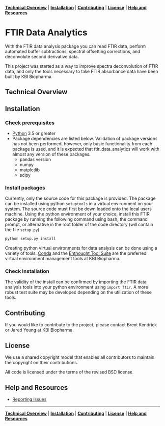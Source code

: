 **[Technical Overview](#technical-overview)** |
**[Installation](#installation)** |
**[Contributing](#contributing)** |
**[License](#license)** |
**[Help and Resources](#help-and-resources)** 

# FTIR Data Analytics

With the FTIR data analysis package you can read FTIR data, perform automated
buffer subtractions, spectral offsetting corrections, and deconvolute 
second derivative data.

This project was started as a way to improve spectra deconvolution of FTIR 
data, and only the tools necessary to take FTIR absorbance data have been 
built by KBI Biopharma. 

## Technical Overview

## Installation
### Check prerequisites
- [Python](https://www.python.org/downloads/) 3.5 or greater
- Package dependencies are listed below. Validation of package versions has not
been performed, however, only basic functionality from each package is used, 
and it is expected that ftir_data_analytics will work with almost any version 
of these packages. 
    * pandas version 
    * numpy
    * matplotlib
    * scipy

### Install packages
Currently, only the source code for this package is provided. The package can 
be installed using python `setuptools` in a virtual environment on your system.
The source code must first be down loaded onto the local users machine. Using
the python environment of your choice, install this FTIR package by running the
following command using bash, the command prompt, or alternative in the root 
folder of the code directory (will contain the file `setup.py`)

```bash
python setup.py install
```

Creating python virtual environments for data analysis can be done using a 
variety of tools. [Conda](https://conda.io/docs/) and the [Enthought Tool 
Suite](http://code.enthought.com/) are the preferred virtual environment 
management tools at KBI Biopharma.

### Check Installation
The validity of the install can be confirmed by importing the FTIR data 
analysis tools into your python environment using `import ftir`. A more robust
test suite may be developed depending on the utilization of these tools. 


## Contributing
If you would like to contribute to the project, please contact Brent Kendrick
or Jared Young at KBI Biopharma. 


## License
We use a shared copyright model that enables all contributors to maintain the
copyright on their contributions.

All code is licensed under the terms of the revised BSD license.


## Help and Resources
- [Reporting Issues](https://github.com/liljerri/ftir_data_analytics/issues)


---

**[Technical Overview](#technical-overview)** |
**[Installation](#installation)** |
**[Contributing](#contributing)** |
**[License](#license)** |
**[Help and Resources](#help-and-resources)** 